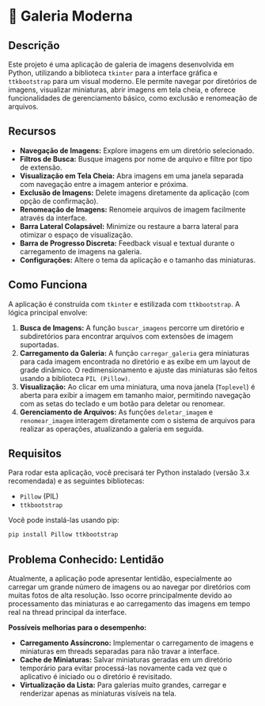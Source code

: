 # 📸 Galeria Moderna

## Descrição
Este projeto é uma aplicação de galeria de imagens desenvolvida em Python, utilizando a biblioteca `tkinter` para a interface gráfica e `ttkbootstrap` para um visual moderno. Ele permite navegar por diretórios de imagens, visualizar miniaturas, abrir imagens em tela cheia, e oferece funcionalidades de gerenciamento básico, como exclusão e renomeação de arquivos.

## Recursos
*   **Navegação de Imagens:** Explore imagens em um diretório selecionado.
*   **Filtros de Busca:** Busque imagens por nome de arquivo e filtre por tipo de extensão.
*   **Visualização em Tela Cheia:** Abra imagens em uma janela separada com navegação entre a imagem anterior e próxima.
*   **Exclusão de Imagens:** Delete imagens diretamente da aplicação (com opção de confirmação).
*   **Renomeação de Imagens:** Renomeie arquivos de imagem facilmente através da interface.
*   **Barra Lateral Colapsável:** Minimize ou restaure a barra lateral para otimizar o espaço de visualização.
*   **Barra de Progresso Discreta:** Feedback visual e textual durante o carregamento de imagens na galeria.
*   **Configurações:** Altere o tema da aplicação e o tamanho das miniaturas.

## Como Funciona
A aplicação é construída com `tkinter` e estilizada com `ttkbootstrap`. A lógica principal envolve:
1.  **Busca de Imagens:** A função `buscar_imagens` percorre um diretório e subdiretórios para encontrar arquivos com extensões de imagem suportadas.
2.  **Carregamento da Galeria:** A função `carregar_galeria` gera miniaturas para cada imagem encontrada no diretório e as exibe em um layout de grade dinâmico. O redimensionamento e ajuste das miniaturas são feitos usando a biblioteca `PIL (Pillow)`.
3.  **Visualização:** Ao clicar em uma miniatura, uma nova janela (`Toplevel`) é aberta para exibir a imagem em tamanho maior, permitindo navegação com as setas do teclado e um botão para deletar ou renomear.
4.  **Gerenciamento de Arquivos:** As funções `deletar_imagem` e `renomear_imagem` interagem diretamente com o sistema de arquivos para realizar as operações, atualizando a galeria em seguida.

## Requisitos
Para rodar esta aplicação, você precisará ter Python instalado (versão 3.x recomendada) e as seguintes bibliotecas:
*   `Pillow` (PIL)
*   `ttkbootstrap`

Você pode instalá-las usando pip:
```bash
pip install Pillow ttkbootstrap
```

## Problema Conhecido: Lentidão
Atualmente, a aplicação pode apresentar lentidão, especialmente ao carregar um grande número de imagens ou ao navegar por diretórios com muitas fotos de alta resolução. Isso ocorre principalmente devido ao processamento das miniaturas e ao carregamento das imagens em tempo real na thread principal da interface.

**Possíveis melhorias para o desempenho:**
*   **Carregamento Assíncrono:** Implementar o carregamento de imagens e miniaturas em threads separadas para não travar a interface.
*   **Cache de Miniaturas:** Salvar miniaturas geradas em um diretório temporário para evitar processá-las novamente cada vez que o aplicativo é iniciado ou o diretório é revisitado.
*   **Virtualização da Lista:** Para galerias muito grandes, carregar e renderizar apenas as miniaturas visíveis na tela.
